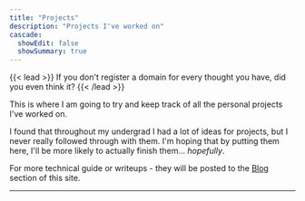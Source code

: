 ```yaml
---
title: "Projects"
description: "Projects I've worked on"
cascade:
  showEdit: false
  showSummary: true
---
```


{{< lead >}}
If you don't register a domain for every thought you have, did you even think it?
{{< /lead >}}

This is where I am going to try and keep track of all the personal projects I've worked on.

I found that throughout my undergrad I had a lot of ideas for projects, but I never really followed through with them. I'm hoping that by putting them here, I'll be more likely to actually finish them... *hopefully*.

For more technical guide or writeups - they will be posted to the [Blog](/blog) section of this site.

---

